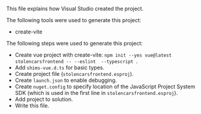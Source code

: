 This file explains how Visual Studio created the project.

The following tools were used to generate this project:
- create-vite

The following steps were used to generate this project:
- Create vue project with create-vite: `npm init --yes vue@latest stolencarsfrontend -- --eslint  --typescript `.
- Add `shims-vue.d.ts` for basic types.
- Create project file (`stolencarsfrontend.esproj`).
- Create `launch.json` to enable debugging.
- Create `nuget.config` to specify location of the JavaScript Project System SDK (which is used in the first line in `stolencarsfrontend.esproj`).
- Add project to solution.
- Write this file.
